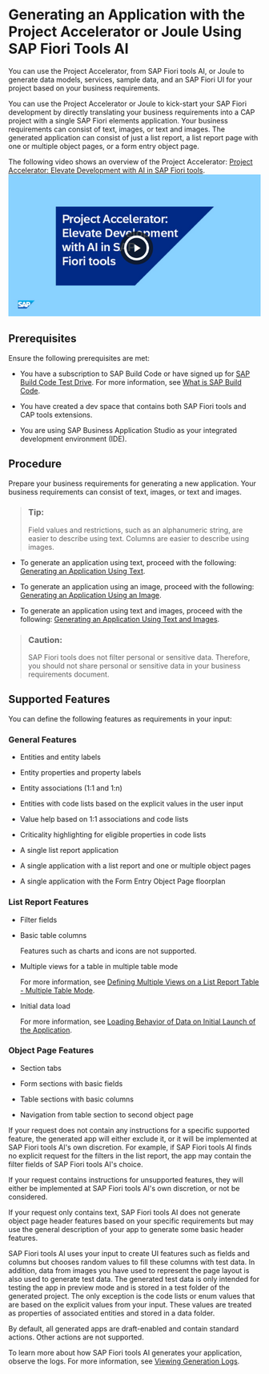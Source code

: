<!-- loio6845fedbb38c4da7a54a2c76081f3abb -->

# Generating an Application with the Project Accelerator or Joule Using SAP Fiori Tools AI

You can use the Project Accelerator, from SAP Fiori tools AI, or Joule to generate data models, services, sample data, and an SAP Fiori UI for your project based on your business requirements.

You can use the Project Accelerator or Joule to kick-start your SAP Fiori development by directly translating your business requirements into a CAP project with a single SAP Fiori elements application. Your business requirements can consist of text, images, or text and images. The generated application can consist of just a list report, a list report page with one or multiple object pages, or a form entry object page.

The following video shows an overview of the Project Accelerator: [Project Accelerator: Elevate Development with AI​ in SAP Fiori tools](https://dam.sap.com/mac/u/a/b4EL9s7?rc=10&doi=SAP1185906).[![](images/Project_Accelerator_Video_8a3b039.png)](https://dam.sap.com/mac/u/a/b4EL9s7?rc=10&doi=SAP1185906)



<a name="loio6845fedbb38c4da7a54a2c76081f3abb__section_lsy_b1t_51c"/>

## Prerequisites

Ensure the following prerequisites are met:

-   You have a subscription to SAP Build Code or have signed up for [SAP Build Code Test Drive](https://developers.sap.com/mission.sap-build-code-test-drive.html?sap-outbound-id=4E44C2A19D38B160BF5539329FA7ECC83942C1AD). For more information, see [What is SAP Build Code](https://help.sap.com/docs/build_code/d0d8f5bfc3d640478854e6f4e7c7584a/504854f457cc4fbf9f79136dbc773618.html).

-   You have created a dev space that contains both SAP Fiori tools and CAP tools extensions.

-   You are using SAP Business Application Studio as your integrated development environment \(IDE\).



<a name="loio6845fedbb38c4da7a54a2c76081f3abb__section_axr_kk5_gdc"/>

## Procedure

Prepare your business requirements for generating a new application. Your business requirements can consist of text, images, or text and images.

> ### Tip:  
> Field values and restrictions, such as an alphanumeric string, are easier to describe using text. Columns are easier to describe using images.

-   To generate an application using text, proceed with the following: [Generating an Application Using Text](https://help.sap.com/docs/SAP_FIORI_tools/17d50220bcd848aa854c9c182d65b699/e7f9f8c26ebb4ab181372d09bb054cac.html?state=DRAFT).

-   To generate an application using an image, proceed with the following: [Generating an Application Using an Image](https://help.sap.com/docs/SAP_FIORI_tools/17d50220bcd848aa854c9c182d65b699/39193dfef3654ded850d39e7008e77d3.html?state=DRAFT).
-   To generate an application using text and images, proceed with the following: [Generating an Application Using Text and Images](https://help.sap.com/docs/SAP_FIORI_tools/17d50220bcd848aa854c9c182d65b699/5dd43dc5dcab4c36b8a654ce20bac71e.html?state=DRAFT).


> ### Caution:  
> SAP Fiori tools does not filter personal or sensitive data. Therefore, you should not share personal or sensitive data in your business requirements document.



<a name="loio6845fedbb38c4da7a54a2c76081f3abb__section_wcj_5ft_51c"/>

## Supported Features

You can define the following features as requirements in your input:



### General Features

-   Entities and entity labels

-   Entity properties and property labels

-   Entity associations \(1:1 and 1:n\)

-   Entities with code lists based on the explicit values in the user input

-   Value help based on 1:1 associations and code lists

-   Criticality highlighting for eligible properties in code lists

-   A single list report application

-   A single application with a list report and one or multiple object pages

-   A single application with the Form Entry Object Page floorplan




### List Report Features

-   Filter fields

-   Basic table columns

    Features such as charts and icons are not supported.

-   Multiple views for a table in multiple table mode

    For more information, see [Defining Multiple Views on a List Report Table - Multiple Table Mode](https://sapui5.hana.ondemand.com/sdk/#/topic/37aeed74e17a42caa2cba3123f0c15fc).

-   Initial data load

    For more information, see [Loading Behavior of Data on Initial Launch of the Application](https://ui5.sap.com/#/topic/9f4e1192f1384b85bc160288e17f69c4).




### Object Page Features

-   Section tabs

-   Form sections with basic fields

-   Table sections with basic columns

-   Navigation from table section to second object page


If your request does not contain any instructions for a specific supported feature, the generated app will either exclude it, or it will be implemented at SAP Fiori tools AI's own discretion. For example, if SAP Fiori tools AI finds no explicit request for the filters in the list report, the app may contain the filter fields of SAP Fiori tools AI's choice.

If your request contains instructions for unsupported features, they will either be implemented at SAP Fiori tools AI's own discretion, or not be considered.

If your request only contains text, SAP Fiori tools AI does not generate object page header features based on your specific requirements but may use the general description of your app to generate some basic header features.

SAP Fiori tools AI uses your input to create UI features such as fields and columns but chooses random values to fill these columns with test data. In addition, data from images you have used to represent the page layout is also used to generate test data. The generated test data is only intended for testing the app in preview mode and is stored in a test folder of the generated project. The only exception is the code lists or enum values that are based on the explicit values from your input. These values are treated as properties of associated entities and stored in a data folder.

By default, all generated apps are draft-enabled and contain standard actions. Other actions are not supported.

To learn more about how SAP Fiori tools AI generates your application, observe the logs. For more information, see [Viewing Generation Logs](https://help.sap.com/docs/SAP_FIORI_tools/17d50220bcd848aa854c9c182d65b699/4ecc286176b1429b98f6f0a243e49ee2.html?state=DRAFT).

